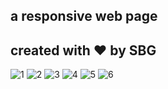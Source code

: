 a responsive web page
------------------------
created with ❤️ by SBG
------------------------

![1](https://github.com/moeinmnia80/camping-project/assets/86520846/24fdda11-128e-452b-ae26-feb650c14ace)
![2](https://github.com/moeinmnia80/camping-project/assets/86520846/07396bd5-bfd6-409b-91f6-5d19c3c04b5e)
![3](https://github.com/moeinmnia80/camping-project/assets/86520846/68ce7526-e3a5-4020-8d51-d57a33ac0a32)
![4](https://github.com/moeinmnia80/camping-project/assets/86520846/fe110523-acbb-4cf6-8d40-3662127ade97)
![5](https://github.com/moeinmnia80/camping-project/assets/86520846/491a445c-1bee-4e1c-abf0-f66fd5a1b9ee)
![6](https://github.com/moeinmnia80/camping-project/assets/86520846/62bfa6c9-b3a9-4e11-9537-6cc7b24351fb)

